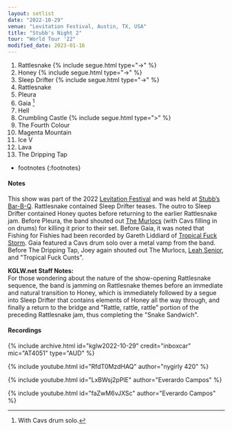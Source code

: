 ```yaml
---
layout: setlist
date: "2022-10-29"
venue: "Levitation Festival, Austin, TX, USA"
title: "Stubb's Night 2"
tour: "World Tour '22"
modified_date: 2023-01-16
---
```


 1. Rattlesnake
    {% include segue.html type="->" %}
 2. Honey
    {% include segue.html type="->" %}
 3. Sleep Drifter
    {% include segue.html type="->" %}
 4. Rattlesnake
 5. Pleura
 6. Gaia
    [^1]
 7. Hell
 8. Crumbling Castle
    {% include segue.html type=">" %}
 9. The Fourth Colour
10. Magenta Mountain
11. Ice V
12. Lava
13. The Dripping Tap

[^1]: With Cavs drum solo.
* footnotes
{:footnotes}

#### Notes

This show was part of the 2022 [Levitation Festival](https://levitation.fm/) and was held at [Stubb’s Bar-B-Q](https://www.stubbsaustin.com/). Rattlesnake contained Sleep Drifter teases. The outro to Sleep Drifter contained Honey quotes before returning to the earlier Rattlesnake jam. Before Pleura, the band shouted out [The Murlocs](https://unclemurl.com) (with Cavs filling in on drums) for killing it prior to their set. Before Gaia, it was noted that Fishing for Fishies had been recorded by Gareth Liddiard of [Tropical Fuck Storm](https://www.tropicalfuckstormrecords.com). Gaia featured a Cavs drum solo over a metal vamp from the band. Before The Dripping Tap, Joey again shouted out The Murlocs, [Leah Senior](https://leahsenior.bandcamp.com/album/the-passing-scene), and "Tropical Fuck Cunts".

**KGLW.net Staff Notes:**  
For those wondering about the nature of the show-opening Rattlesnake sequence, the band is jamming on Rattlesnake themes before an immediate and natural transition to Honey, which is immediately followed by a segue into Sleep Drifter that contains elements of Honey all the way through, and finally a return to the bridge and "Rattle, rattle, rattle" portion of the preceding Rattlesnake jam, thus completing the "Snake Sandwich".


#### Recordings

{% include archive.html id="kglw2022-10-29" credit="inboxcar" mic="AT4051" type="AUD" %}

{% include youtube.html id="RfdT0MzdHAQ" author="nygirly 420" %}

{% include youtube.html id="LxBWsj2pPlE" author="Everardo Campos" %}

{% include youtube.html id="faZwM6vJXSc" author="Everardo Campos" %}
